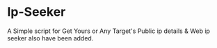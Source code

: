 # Ip-Seeker
A Simple script for Get Yours or Any Target's Public ip details &amp; Web ip seeker also have been added.

